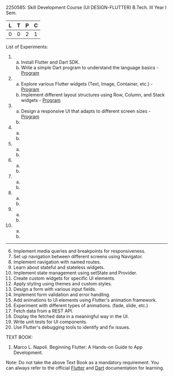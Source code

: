 2250585: Skill Development Course (UI DESIGN-FLUTTER)
B.Tech. III Year I Sem.

| L | T | P | C |
|---|---|---|---|
| 0 | 0 | 2 | 1 |

List of Experiments:

<ol>
    <li>
        <ol type="a">
            <li>Install Flutter and Dart SDK.</li>
            <li>Write a simple Dart program to understand the language basics - <a href = "/exp_1_b/DartIntro.md\">Program</a></li>
        </ol>
    </li>
    <li>
        <ol type="a">
            <li>Explore various Flutter widgets (Text, Image, Container, etc.) - <a href = "/exp_2_a/README.md">Program</a></li>
            <li>Implement different layout structures using Row, Column, and Stack widgets - <a href = "/exp_2_b/README.md">Program</a></li>
        </ol>
    </li>
    <li>
        <ol type="a">
            <li>Design a responsive UI that adapts to different screen sizes - <a href = "/exp_3_a/README.md">Program</a></li>
            <li></li>
        </ol>
    </li>
    <li>
        <ol type="a">
            <li></li>
            <li></li>
        </ol>
    </li>
    <li>
        <ol type="a">
            <li></li>
            <li></li>
        </ol>
    </li>
    <li>
        <ol type="a">
            <li></li>
            <li></li>
        </ol>
    </li>
    <li>
        <ol type="a">
            <li></li>
            <li></li>
        </ol>
    </li>
    <li>
        <ol type="a">
            <li></li>
            <li></li>
        </ol>
    </li>
    <li>
        <ol type="a">
            <li></li>
            <li></li>
        </ol>
    </li>
    <li>
        <ol type="a">
            <li></li>
            <li></li>
        </ol>
    </li>
</ol>

---

6. Implement media queries and breakpoints for responsiveness.
7. Set up navigation between different screens using Navigator.
8. Implement navigation with named routes.
9. Learn about stateful and stateless widgets.
10. Implement state management using setState and Provider.
11. Create custom widgets for specific UI elements.
12. Apply styling using themes and custom styles.
13. Design a form with various input fields.
14. Implement form validation and error handling.
15. Add animations to UI elements using Flutter's animation framework.
16. Experiment with different types of animations. (fade, slide, etc.)
17. Fetch data from a REST API.
18. Display the fetched data in a meaningful way in the UI.
19. Write unit tests for UI components.
20. Use Flutter's debugging tools to identify and fix issues.

TEXT BOOK:
1. Marco L. Napoli. Beginning Flutter: A Hands-on Guide to App Development.

Note: Do not take the above Text Book as a mandatory requirement. You can always refer to the official [Flutter](https://docs.flutter.dev/get-started/learn-more) and [Dart](https://dart.dev/) documentation for learning.